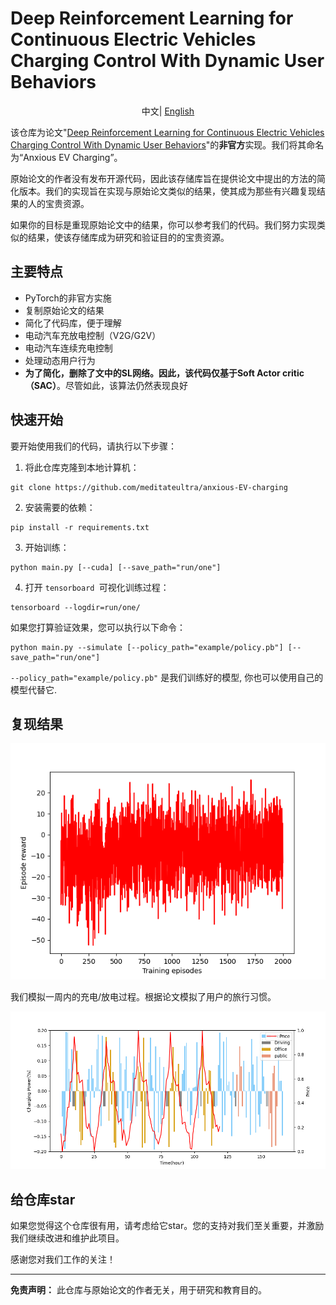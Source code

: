 # Deep Reinforcement Learning for Continuous Electric Vehicles Charging Control With Dynamic User Behaviors

<div align="center">
  <p> 中文| <a href="./README.md">English</a>
  </p>
</div>

该仓库为论文"[Deep Reinforcement Learning for Continuous Electric Vehicles Charging Control With Dynamic User Behaviors](https://ieeexplore.ieee.org/abstract/document/9493711)"的**非官方**实现。我们将其命名为“Anxious EV Charging”。

原始论文的作者没有发布开源代码，因此该存储库旨在提供论文中提出的方法的简化版本。我们的实现旨在实现与原始论文类似的结果，使其成为那些有兴趣复现结果的人的宝贵资源。

如果你的目标是重现原始论文中的结果，你可以参考我们的代码。我们努力实现类似的结果，使该存储库成为研究和验证目的的宝贵资源。

## 主要特点

- PyTorch的非官方实施
- 复制原始论文的结果
- 简化了代码库，便于理解
- 电动汽车充放电控制（V2G/G2V）
- 电动汽车连续充电控制
- 处理动态用户行为
- **为了简化，删除了文中的SL网络。因此，该代码仅基于Soft Actor critic（SAC）**。尽管如此，该算法仍然表现良好

## 快速开始

要开始使用我们的代码，请执行以下步骤：

1. 将此仓库克隆到本地计算机：

```shell
git clone https://github.com/meditateultra/anxious-EV-charging
```

2. 安装需要的依赖：

```shell
pip install -r requirements.txt
```

3. 开始训练：

```shell
python main.py [--cuda] [--save_path="run/one"]
```

4. 打开 `tensorboard `可视化训练过程：

```shell
tensorboard --logdir=run/one/ 
```



如果您打算验证效果，您可以执行以下命令：

```shell
python main.py --simulate [--policy_path="example/policy.pb"] [--save_path="run/one"]
```

`--policy_path="example/policy.pb"` 是我们训练好的模型, 你也可以使用自己的模型代替它.

## 复现结果

![training reward](doc/figures/pic4.png)



我们模拟一周内的充电/放电过程。根据论文模拟了用户的旅行习惯。

![training reward](doc/figures/pic1.png)

## 给仓库star

如果您觉得这个仓库很有用，请考虑给它star。您的支持对我们至关重要，并激励我们继续改进和维护此项目。

感谢您对我们工作的关注！

------

**免责声明：** 此仓库与原始论文的作者无关，用于研究和教育目的。
